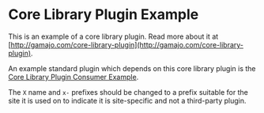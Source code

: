 # Core Library Plugin Example

This is an example of a core library plugin. Read more about it at [http://gamajo.com/core-library-plugin](http://gamajo.com/core-library-plugin).

An example standard plugin which depends on this core library plugin is the [Core Library Plugin Consumer Example](https://github.com/GaryJones/Core-Library-Plugin-Consumer-Example).

The `X` name and `x-` prefixes should be changed to a prefix suitable for the site it is used on to indicate it is site-specific and not a third-party plugin.
